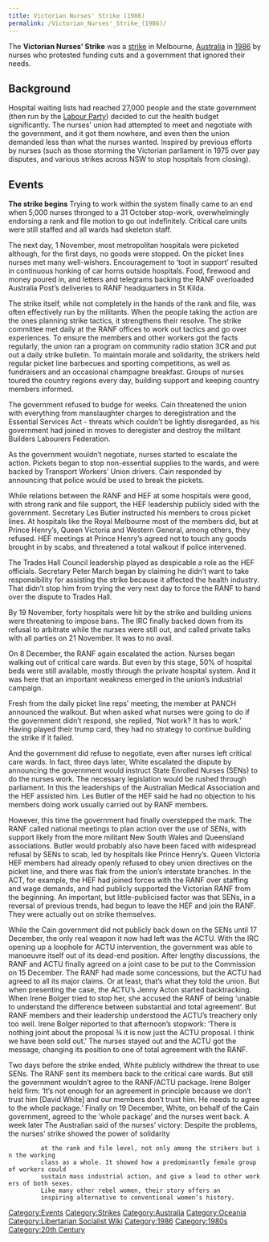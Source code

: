 ```yaml
---
title: Victorian Nurses' Strike (1986)
permalink: /Victorian_Nurses'_Strike_(1986)/
---
```


The **Victorian Nurses' Strike** was a
[strike](List_of_Strikes "wikilink") in Melbourne,
[Australia](Australia "wikilink") in
[1986](Timeline_of_Libertarian_Socialism_in_Oceania "wikilink") by
nurses who protested funding cuts and a government that ignored their
needs.

## Background

Hospital waiting lists had reached 27,000 people and the state
government (then run by the [Labour
Party](Labour_Party_(Australia) "wikilink")) decided to cut the health
budget significantly. The nurses' union had attempted to meet and
negotiate with the government, and it got them nowhere, and even then
the union demanded less than what the nurses wanted. Inspired by
previous efforts by nurses (such as those storming the Victorian
parliament in 1975 over pay disputes, and various strikes across NSW to
stop hospitals from closing).

## Events

<strong>The strike begins</strong> Trying to work within the system
finally came to an end when 5,000 nurses thronged to a 31 October
stop-work, overwhelmingly endorsing a rank and file motion to go out
indefinitely. Critical care units were still staffed and all wards had
skeleton staff.

The next day, 1 November, most metropolitan hospitals were picketed
although, for the first days, no goods were stopped. On the picket lines
nurses met many well-wishers. Encouragement to ‘toot in support’
resulted in continuous honking of car horns outside hospitals. Food,
firewood and money poured in, and letters and telegrams backing the RANF
overloaded Australia Post’s deliveries to RANF headquarters in St Kilda.

The strike itself, while not completely in the hands of the rank and
file, was often effectively run by the militants. When the people taking
the action are the ones planning strike tactics, it strengthens their
resolve. The strike committee met daily at the RANF offices to work out
tactics and go over experiences. To ensure the members and other workers
got the facts regularly, the union ran a program on community radio
station 3CR and put out a daily strike bulletin. To maintain morale and
solidarity, the strikers held regular picket line barbecues and sporting
competitions, as well as fundraisers and an occasional champagne
breakfast. Groups of nurses toured the country regions every day,
building support and keeping country members informed.

The government refused to budge for weeks. Cain threatened the union
with everything from manslaughter charges to deregistration and the
Essential Services Act - threats which couldn’t be lightly disregarded,
as his government had joined in moves to deregister and destroy the
militant Builders Labourers Federation.

As the government wouldn’t negotiate, nurses started to escalate the
action. Pickets began to stop non-essential supplies to the wards, and
were backed by Transport Workers’ Union drivers. Cain responded by
announcing that police would be used to break the pickets.

While relations between the RANF and HEF at some hospitals were good,
with strong rank and file support, the HEF leadership publicly sided
with the government. Secretary Les Butler instructed his members to
cross picket lines. At hospitals like the Royal Melbourne most of the
members did, but at Prince Henry’s, Queen Victoria and Western General,
among others, they refused. HEF meetings at Prince Henry’s agreed not to
touch any goods brought in by scabs, and threatened a total walkout if
police intervened.

The Trades Hall Council leadership played as despicable a role as the
HEF officials. Secretary Peter March began by claiming he didn’t want to
take responsibility for assisting the strike because it affected the
health industry. That didn’t stop him from trying the very next day to
force the RANF to hand over the dispute to Trades Hall.

By 19 November, forty hospitals were hit by the strike and building
unions were threatening to impose bans. The IRC finally backed down from
its refusal to arbitrate while the nurses were still out, and called
private talks with all parties on 21 November. It was to no avail.

On 8 December, the RANF again escalated the action. Nurses began walking
out of critical care wards. But even by this stage, 50% of hospital beds
were still available, mostly through the private hospital system. And it
was here that an important weakness emerged in the union’s industrial
campaign.

Fresh from the daily picket line reps’ meeting, the member at PANCH
announced the walkout. But when asked what nurses were going to do if
the government didn’t respond, she replied, ‘Not work? It has to work.’
Having played their trump card, they had no strategy to continue
building the strike if it failed.

And the government did refuse to negotiate, even after nurses left
critical care wards. In fact, three days later, White escalated the
dispute by announcing the government would instruct State Enrolled
Nurses (SENs) to do the nurses work. The necessary legislation would be
rushed through parliament. In this the leaderships of the Australian
Medical Association and the HEF assisted him. Les Butler of the HEF said
he had no objection to his members doing work usually carried out by
RANF members.

However, this time the government had finally overstepped the mark. The
RANF called national meetings to plan action over the use of SENs, with
support likely from the more militant New South Wales and Queensland
associations. Butler would probably also have been faced with widespread
refusal by SENs to scab, led by hospitals like Prince Henry’s. Queen
Victoria HEF members had already openly refused to obey union directives
on the picket line, and there was flak from the union’s interstate
branches. In the ACT, for example, the HEF had joined forces with the
RANF over staffing and wage demands, and had publicly supported the
Victorian RANF from the beginning. An important, but little-publicised
factor was that SENs, in a reversal of previous trends, had begun to
leave the HEF and join the RANF. They were actually out on strike
themselves.

While the Cain government did not publicly back down on the SENs until
17 December, the only real weapon it now had left was the ACTU. With the
IRC opening up a loophole for ACTU intervention, the government was able
to manoeuvre itself out of its dead-end position. After lengthy
discussions, the RANF and ACTU finally agreed on a joint case to be put
to the Commission on 15 December. The RANF had made some concessions,
but the ACTU had agreed to all its major claims. Or at least, that’s
what they told the union. But when presenting the case, the ACTU’s Jenny
Acton started backtracking. When Irene Bolger tried to stop her, she
accused the RANF of being ‘unable to understand the difference between
substantial and total agreement’. But RANF members and their leadership
understood the ACTU’s treachery only too well. Irene Bolger reported to
that afternoon’s stopwork: ‘There is nothing joint about the proposal ¾
it is now just the ACTU proposal. I think we have been sold out.’ The
nurses stayed out and the ACTU got the message, changing its position to
one of total agreement with the RANF.

Two days before the strike ended, White publicly withdrew the threat to
use SENs. The RANF sent its members back to the critical care wards. But
still the government wouldn’t agree to the RANF/ACTU package. Irene
Bolger held firm: ‘It’s not enough for an agreement in principle because
we don’t trust him \[David White\] and our members don’t trust him. He
needs to agree to the whole package.’ Finally on 19 December, White, on
behalf of the Cain government, agreed to the ‘whole package’ and the
nurses went back. A week later The Australian said of the nurses’
victory: Despite the problems, the nurses’ strike showed the power of
solidarity

`         at the rank and file level, not only among the strikers but in the working `
`         class as a whole. It showed how a predominantly female group of workers could `
`         sustain mass industrial action, and give a lead to other workers of both sexes. `
`         Like many other rebel women, their story offers an `
`         inspiring alternative to conventional women’s history.`

[Category:Events](Category:Events "wikilink")
[Category:Strikes](Category:Strikes "wikilink")
[Category:Australia](Category:Australia "wikilink")
[Category:Oceania](Category:Oceania "wikilink") [Category:Libertarian
Socialist Wiki](Category:Libertarian_Socialist_Wiki "wikilink")
[Category:1986](Category:1986 "wikilink")
[Category:1980s](Category:1980s "wikilink") [Category:20th
Century](Category:20th_Century "wikilink")